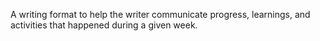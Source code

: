 ---
---
A writing format to help the writer communicate progress, learnings, and activities that happened during a given week. 